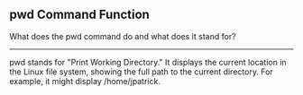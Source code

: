 ## pwd Command Function

What does the pwd command do and what does it stand for?

---

pwd stands for "Print Working Directory." It displays the current location in the Linux file system, showing the full path to the current directory. For example, it might display /home/jpatrick.

